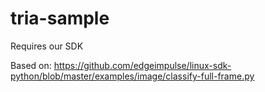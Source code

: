 # tria-sample

Requires our SDK

Based on: https://github.com/edgeimpulse/linux-sdk-python/blob/master/examples/image/classify-full-frame.py
